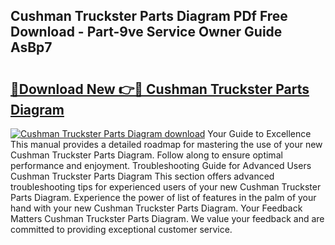 ## Cushman Truckster Parts Diagram PDf Free Download - Part-9ve Service Owner Guide AsBp7

# <h2><a href="http://dflz88.blite.top/?on=Cushman+Truckster+Parts+Diagram">🔗Download New 👉🔴 Cushman Truckster Parts Diagram</a></h2>

[![Cushman Truckster Parts Diagram download](https://i.imgur.com/lujVjoI.png)](http://dflz88.blite.top/?on=Cushman+Truckster+Parts+Diagram)
Your Guide to Excellence This manual provides a detailed roadmap for mastering the use of your new Cushman Truckster Parts Diagram. Follow along to ensure optimal performance and enjoyment. Troubleshooting Guide for Advanced Users Cushman Truckster Parts Diagram This section offers advanced troubleshooting tips for experienced users of your new Cushman Truckster Parts Diagram. Experience the power of list of features in the palm of your hand with your new Cushman Truckster Parts Diagram. Your Feedback Matters Cushman Truckster Parts Diagram. We value your feedback and are committed to providing exceptional customer service.
